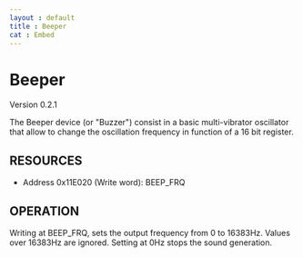 ```yaml
---
layout : default
title : Beeper
cat : Embed
---
```

Beeper
================================
Version 0.2.1

The Beeper device (or "Buzzer") consist in a basic multi-vibrator oscillator 
that allow to change the oscillation frequency in function of a 16 bit register.

RESOURCES
---------

- Address 0x11E020 (Write word): BEEP_FRQ


OPERATION
---------

Writing at BEEP_FRQ, sets the output frequency from 0 to 16383Hz. Values over
16383Hz are ignored. Setting at 0Hz stops the sound generation.

